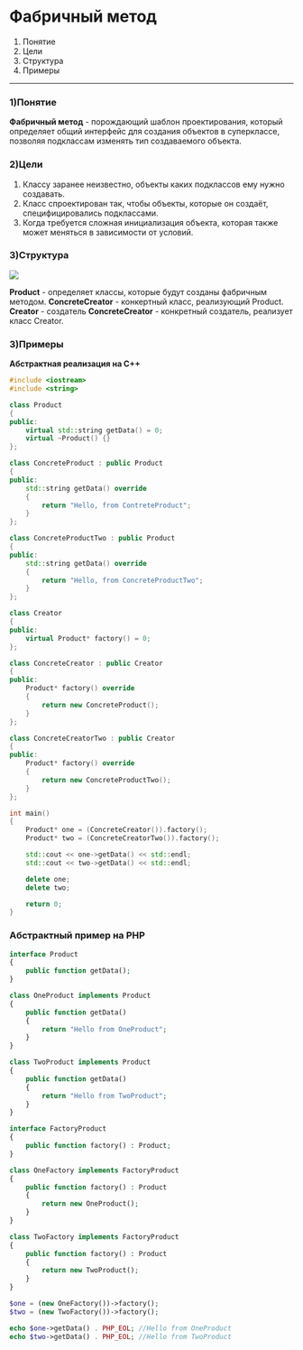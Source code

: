 # Фабричный метод
1. Понятие
2. Цели
3. Структура
4. Примеры

------------

### **1)Понятие**
**Фабричный метод** - порождающий шаблон проектирования, который определяет общий интерфейс для создания объектов в суперклассе, позволяя подклассам изменять тип создаваемого объекта.

### **2)Цели**
1. Классу заранее неизвестно, объекты каких подклассов ему нужно создавать.
2. Класс спроектирован так, чтобы объекты, которые он создаёт, специфицировались подклассами.
3. Когда требуется сложная инициализация объекта, которая также может меняться в зависимости от условий.

### **3)Структура**
![](https://upload.wikimedia.org/wikipedia/ru/f/f0/FactoryMethodPattern.png)

**Product** - определяет классы, которые будут созданы фабричным методом.
**ConcreteCreator** - конкертный класс, реализующий Product.
**Creator** - создатель
**ConcreteCreator** - конкретный создатель, реализует класс Creator.

### **3)Примеры**

**Абстрактная реализация на C++**
```cpp
#include <iostream>
#include <string>

class Product
{
public:
    virtual std::string getData() = 0;
    virtual ~Product() {}
};

class ConcreteProduct : public Product
{
public:
    std::string getData() override
    {
        return "Hello, from ContreteProduct";
    }
};

class ConcreteProductTwo : public Product
{
public:
    std::string getData() override
    {
        return "Hello, from ConcreteProductTwo";
    }
};

class Creator
{
public:
    virtual Product* factory() = 0;
};

class ConcreteCreator : public Creator
{
public:
    Product* factory() override
    {
        return new ConcreteProduct();
    }
};

class ConcreteCreatorTwo : public Creator
{
public:
    Product* factory() override
    {
        return new ConcreteProductTwo();
    }
};

int main()
{
    Product* one = (ConcreteCreator()).factory();
    Product* two = (ConcreteCreatorTwo()).factory();

    std::cout << one->getData() << std::endl;
    std::cout << two->getData() << std::endl;

    delete one;
    delete two;

    return 0;
}
```
### Абстрактный пример на PHP

```php
interface Product
{
    public function getData();
}

class OneProduct implements Product
{
    public function getData()
    {
        return "Hello from OneProduct";
    }
}

class TwoProduct implements Product
{
    public function getData()
    {
        return "Hello from TwoProduct";
    }
}

interface FactoryProduct
{
    public function factory() : Product;
}

class OneFactory implements FactoryProduct
{
    public function factory() : Product
    {
        return new OneProduct();
    }
}

class TwoFactory implements FactoryProduct
{
    public function factory() : Product
    {
        return new TwoProduct();
    }
}

$one = (new OneFactory())->factory();
$two = (new TwoFactory())->factory();

echo $one->getData() . PHP_EOL; //Hello from OneProduct
echo $two->getData() . PHP_EOL; //Hello from TwoProduct
```
